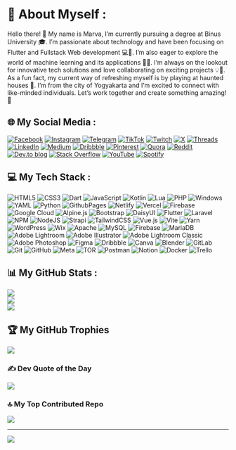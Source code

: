 # 💫 About Myself :
Hello there! 👋 My name is Marva, I’m currently pursuing a degree at Binus University 🎓. I’m passionate about technology and have been focusing on Flutter and Fullstack Web development 💻📱. I’m also eager to explore the world of machine learning and its applications 🧠🤖. I’m always on the lookout for innovative tech solutions and love collaborating on exciting projects 💡🤝. As a fun fact, my current way of refreshing myself is by playing at haunted houses 👻. I’m from the city of Yogyakarta and I’m excited to connect with like-minded individuals. Let’s work together and create something amazing! 🚀

## 🌐 My Social Media :
[![Facebook](https://img.shields.io/badge/Facebook-%231877F2.svg?logo=Facebook&logoColor=white)](https://facebook.com/marva.athatilah.5) [![Instagram](https://img.shields.io/badge/Instagram-%23E4405F.svg?logo=Instagram&logoColor=white)](https://instagram.com/ahnafeanzs_) [![Telegram](https://img.shields.io/badge/Telegram-2CA5E0?logo=telegram&logoColor=white)](https://t.me/ahnafeanzs) [![TikTok](https://img.shields.io/badge/TikTok-%23000000.svg?logo=TikTok&logoColor=white)](https://tiktok.com/@ahnafeanzs) [![Twitch](https://img.shields.io/badge/Twitch-%239146FF.svg?logo=Twitch&logoColor=white)](https://twitch.tv/ahnafeanzs) [![X](https://img.shields.io/badge/X-black.svg?logo=X&logoColor=white)](https://x.com/marvaathatillah) [![Threads](https://img.shields.io/badge/Threads-000000?logo=Threads&logoColor=white)](https://www.threads.net/@ahnafeanzs_) [![LinkedIn](https://img.shields.io/badge/LinkedIn-%230077B5.svg?logo=linkedin&logoColor=white)](https://linkedin.com/in/marvaathatillah) [![Medium](https://img.shields.io/badge/Medium-12100E?logo=medium&logoColor=white)](https://medium.com/@ahnafmarva) [![Dribbble](https://img.shields.io/badge/Dribbble-EA4C89.svg?logo=Dribbble&logoColor=white)](https://dribbble.com/AhnafeanzsUI) [![Pinterest](https://img.shields.io/badge/Pinterest-%23E60023.svg?logo=Pinterest&logoColor=white)](https://pinterest.com/ahnafeanzs) [![Quora](https://img.shields.io/badge/Quora-%23B92B27.svg?logo=Quora&logoColor=white)](https://quora.com/profile/Marva-Athatillah) [![Reddit](https://img.shields.io/badge/Reddit-%23FF4500.svg?logo=Reddit&logoColor=white)](https://reddit.com/user/Savings-Green-129) [![Dev.to blog](https://img.shields.io/badge/dev.to-0A0A0A?logo=dev.to&logoColor=white)](https://dev.to/ahnafeanzspro) [![Stack Overflow](https://img.shields.io/badge/-Stackoverflow-FE7A16?logo=stack-overflow&logoColor=white)](https://stackoverflow.com/users/16729366) [![YouTube](https://img.shields.io/badge/YouTube-%23FF0000.svg?logo=YouTube&logoColor=white)](https://youtube.com/@ahnafeanzs2444) [![Spotify](https://img.shields.io/badge/Spotify-1ED760?logo=spotify&logoColor=white)](https://open.spotify.com/user/31zy7e52mka3rjcayyrkfksaaeom/)

## 💻 My Tech Stack :
![HTML5](https://img.shields.io/badge/html5-%23E34F26.svg?style=flat&logo=html5&logoColor=white) ![CSS3](https://img.shields.io/badge/css3-%231572B6.svg?style=flat&logo=css3&logoColor=white) ![Dart](https://img.shields.io/badge/dart-%230175C2.svg?style=flat&logo=dart&logoColor=white) ![JavaScript](https://img.shields.io/badge/javascript-%23323330.svg?style=flat&logo=javascript&logoColor=%23F7DF1E) ![Kotlin](https://img.shields.io/badge/kotlin-%237F52FF.svg?style=flat&logo=kotlin&logoColor=white) ![Lua](https://img.shields.io/badge/lua-%232C2D72.svg?style=flat&logo=lua&logoColor=white) ![PHP](https://img.shields.io/badge/php-%23777BB4.svg?style=flat&logo=php&logoColor=white) ![Windows](https://img.shields.io/badge/Terminal-%234D4D4D.svg?style=flat&logo=terminal&logoColor=white) ![YAML](https://img.shields.io/badge/yaml-%23ffffff.svg?style=flat&logo=yaml&logoColor=151515) ![Python](https://img.shields.io/badge/python-3670A0?style=flat&logo=python&logoColor=ffdd54) ![GithubPages](https://img.shields.io/badge/github%20pages-121013?style=flat&logo=github&logoColor=white) ![Netlify](https://img.shields.io/badge/netlify-%23000000.svg?style=flat&logo=netlify&logoColor=#00C7B7) ![Vercel](https://img.shields.io/badge/vercel-%23000000.svg?style=flat&logo=vercel&logoColor=white) ![Firebase](https://img.shields.io/badge/firebase-%23039BE5.svg?style=flat&logo=firebase) ![Google Cloud](https://img.shields.io/badge/GoogleCloud-%234285F4.svg?style=flat&logo=google-cloud&logoColor=white) ![Alpine.js](https://img.shields.io/badge/alpinejs-white.svg?style=flat&logo=alpinedotjs&logoColor=%238BC0D0) ![Bootstrap](https://img.shields.io/badge/bootstrap-%238511FA.svg?style=flat&logo=bootstrap&logoColor=white) ![DaisyUI](https://img.shields.io/badge/daisyui-5A0EF8?style=flat&logo=daisyui&logoColor=white) ![Flutter](https://img.shields.io/badge/Flutter-%2302569B.svg?style=flat&logo=Flutter&logoColor=white) ![Laravel](https://img.shields.io/badge/laravel-%23FF2D20.svg?style=flat&logo=laravel&logoColor=white) ![NPM](https://img.shields.io/badge/NPM-%23CB3837.svg?style=flat&logo=npm&logoColor=white) ![NodeJS](https://img.shields.io/badge/node.js-6DA55F?style=flat&logo=node.js&logoColor=white) ![Strapi](https://img.shields.io/badge/strapi-%232E7EEA.svg?style=flat&logo=strapi&logoColor=white) ![TailwindCSS](https://img.shields.io/badge/tailwindcss-%2338B2AC.svg?style=flat&logo=tailwind-css&logoColor=white) ![Vue.js](https://img.shields.io/badge/vue.js-%2335495e.svg?style=flat&logo=vuedotjs&logoColor=%234FC08D) ![Vite](https://img.shields.io/badge/vite-%23646CFF.svg?style=flat&logo=vite&logoColor=white) ![Yarn](https://img.shields.io/badge/yarn-%232C8EBB.svg?style=flat&logo=yarn&logoColor=white) ![WordPress](https://img.shields.io/badge/WordPress-%23117AC9.svg?style=flat&logo=WordPress&logoColor=white) ![Wix](https://img.shields.io/badge/Wix-000?logo=wix&logoColor=white) ![Apache](https://img.shields.io/badge/apache-%23D42029.svg?style=flat&logo=apache&logoColor=white) ![MySQL](https://img.shields.io/badge/mysql-4479A1.svg?style=flat&logo=mysql&logoColor=white) ![Firebase](https://img.shields.io/badge/firebase-a08021?style=flat&logo=firebase&logoColor=ffcd34) ![MariaDB](https://img.shields.io/badge/MariaDB-003545?style=flat&logo=mariadb&logoColor=white) ![Adobe Lightroom](https://img.shields.io/badge/Adobe%20Lightroom-31A8FF.svg?style=flat&logo=Adobe%20Lightroom&logoColor=white) ![Adobe Illustrator](https://img.shields.io/badge/adobe%20illustrator-%23FF9A00.svg?style=flat&logo=adobe%20illustrator&logoColor=white) ![Adobe Lightroom Classic](https://img.shields.io/badge/Adobe%20Lightroom%20Classic-31A8FF.svg?style=flat&logo=Adobe%20Lightroom%20Classic&logoColor=white) ![Adobe Photoshop](https://img.shields.io/badge/adobe%20photoshop-%2331A8FF.svg?style=flat&logo=adobe%20photoshop&logoColor=white) ![Figma](https://img.shields.io/badge/figma-%23F24E1E.svg?style=flat&logo=figma&logoColor=white) ![Dribbble](https://img.shields.io/badge/Dribbble-EA4C89?style=flat&logo=dribbble&logoColor=white) ![Canva](https://img.shields.io/badge/Canva-%2300C4CC.svg?style=flat&logo=Canva&logoColor=white) ![Blender](https://img.shields.io/badge/blender-%23F5792A.svg?style=flat&logo=blender&logoColor=white) ![GitLab](https://img.shields.io/badge/gitlab-%23181717.svg?style=flat&logo=gitlab&logoColor=white) ![Git](https://img.shields.io/badge/git-%23F05033.svg?style=flat&logo=git&logoColor=white) ![GitHub](https://img.shields.io/badge/github-%23121011.svg?style=flat&logo=github&logoColor=white) ![Meta](https://img.shields.io/badge/Meta-%230467DF.svg?style=flat&logo=Meta&logoColor=white) ![TOR](https://img.shields.io/badge/tor-%237E4798.svg?style=flat&logo=tor-project&logoColor=white) ![Postman](https://img.shields.io/badge/Postman-FF6C37?style=flat&logo=postman&logoColor=white) ![Notion](https://img.shields.io/badge/Notion-%23000000.svg?style=flat&logo=notion&logoColor=white) ![Docker](https://img.shields.io/badge/docker-%230db7ed.svg?style=flat&logo=docker&logoColor=white) ![Trello](https://img.shields.io/badge/Trello-%23026AA7.svg?style=flat&logo=Trello&logoColor=white)
## 📊 My GitHub Stats :
![](https://github-readme-stats.vercel.app/api?username=marvaproject&theme=nightowl&hide_border=false&include_all_commits=true&count_private=true)<br/>
![](https://github-readme-streak-stats.herokuapp.com/?user=marvaproject&theme=nightowl&hide_border=false)<br/>
![](https://github-readme-stats.vercel.app/api/top-langs/?username=marvaproject&theme=nightowl&hide_border=false&include_all_commits=true&count_private=true&layout=compact)

## 🏆 My GitHub Trophies
![](https://github-profile-trophy.vercel.app/?username=marvaproject&theme=radical&no-frame=false&no-bg=false&margin-w=4)

### ✍️ Dev Quote of the Day
![](https://quotes-github-readme.vercel.app/api?type=horizontal&theme=radical)

### 🔝 My Top Contributed Repo
![](https://github-contributor-stats.vercel.app/api?username=marvaproject&limit=5&theme=nightowl&combine_all_yearly_contributions=true)

---
[![](https://visitcount.itsvg.in/api?id=marvaproject&icon=9&color=1)](https://visitcount.itsvg.in)
